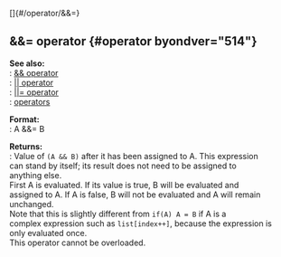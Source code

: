 []{#/operator/&&=}    
## &&= operator {#operator byondver="514"}    
**See also:**    
:   [&& operator](/ref/operator/&&)    
:   [\|\| operator](/ref/operator/%7C%7C)    
:   [\|\|= operator](/ref/operator/%7C%7C=)    
:   [operators](/ref/operator)    
<!-- -->    
**Format:**    
:   A &&= B    
<!-- -->    
**Returns:**    
:   Value of `(A && B)` after it has been assigned to A. This expression    
    can stand by itself; its result does not need to be assigned to    
    anything else.    
First A is evaluated. If its value is true, B will be evaluated and    
assigned to A. If A is false, B will not be evaluated and A will remain    
unchanged.    
Note that this is slightly different from `if(A) A = B` if A is a    
complex expression such as `list[index++]`, because the expression is    
only evaluated once.    
This operator cannot be overloaded.  